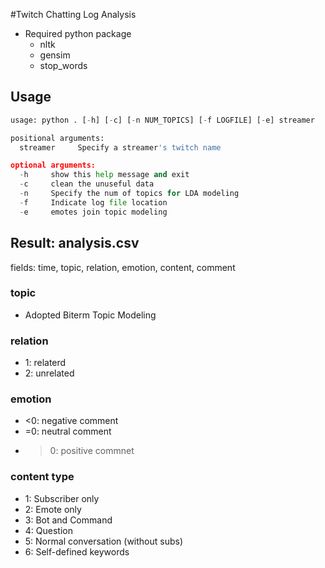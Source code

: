 #Twitch Chatting Log Analysis

- Required python package
   - nltk
   - gensim
   - stop_words

## Usage ##
```python
usage: python . [-h] [-c] [-n NUM_TOPICS] [-f LOGFILE] [-e] streamer

positional arguments:
  streamer     Specify a streamer's twitch name

optional arguments:
  -h     show this help message and exit
  -c     clean the unuseful data
  -n     Specify the num of topics for LDA modeling
  -f     Indicate log file location
  -e     emotes join topic modeling
```
## Result: analysis.csv ##

fields: time, topic, relation, emotion, content, comment

### topic ###
   - Adopted Biterm Topic Modeling

### relation ###
   - 1: relaterd
   - 2: unrelated

### emotion ###
   - <0: negative comment
   - =0: neutral comment
   - >0: positive commnet

### content type ###
   - 1: Subscriber only
   - 2: Emote only
   - 3: Bot and Command
   - 4: Question
   - 5: Normal conversation (without subs)
   - 6: Self-defined keywords


